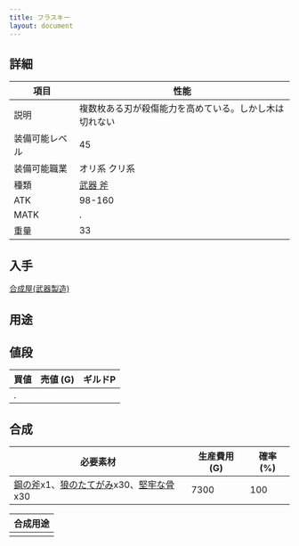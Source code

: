 ```yaml
---
title: フラスキー
layout: document
---
```

## 詳細


|項目|性能|
|---|---|
|説明|複数枚ある刃が殺傷能力を高めている。しかし木は切れない|
|装備可能レベル|45|
|装備可能職業|オリ系 クリ系|
|種類|[武器 斧](武器(斧))|
|ATK|98-160|
|MATK|.|
|重量|33|

## 入手

[合成屋(武器製造)](合成屋(武器製造))

## 用途


## 値段


|買値|売値 (G)|ギルドP|
|---|---|---|
|.|||
	

## 合成


|必要素材|生産費用 (G)|確率 (%)|
|---|---|---|
|[鋼の斧](鋼の斧)x1、[狼のたてがみ](狼のたてがみ)x30、[堅牢な骨](堅牢な骨)x30|7300|100|


|合成用途|
|---|
||